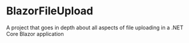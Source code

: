 # BlazorFileUpload
A project that goes in depth about all aspects of file uploading in a .NET Core Blazor application
